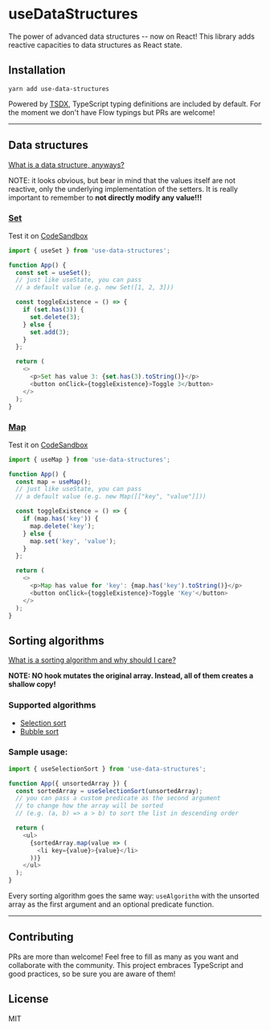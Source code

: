 # useDataStructures

The power of advanced data structures -- now on React!
This library adds reactive capacities to data structures as React state.

## Installation

`yarn add use-data-structures`

Powered by [TSDX](https://github.com/jaredpalmer/tsdx), TypeScript typing definitions are included by default.
For the moment we don't have Flow typings but PRs are welcome!

---

## Data structures

[What is a data structure, anyways?](https://en.wikipedia.org/wiki/Data_structure)

NOTE: it looks obvious, but bear in mind that the values itself are not reactive, only the underlying implementation of the setters.
It is really important to remember to **not directly modify any value!!!**

### [Set](https://developer.mozilla.org/en-US/docs/Web/JavaScript/Reference/Global_Objects/Set)

Test it on [CodeSandbox](https://codesandbox.io/s/quizzical-fermi-4jwue)

```js
import { useSet } from 'use-data-structures';

function App() {
  const set = useSet();
  // just like useState, you can pass
  // a default value (e.g. new Set([1, 2, 3]))

  const toggleExistence = () => {
    if (set.has(3)) {
      set.delete(3);
    } else {
      set.add(3);
    }
  };

  return (
    <>
      <p>Set has value 3: {set.has(3).toString()}</p>
      <button onClick={toggleExistence}>Toggle 3</button>
    </>
  );
}
```

### [Map](https://developer.mozilla.org/en-US/docs/Web/JavaScript/Reference/Global_Objects/Map)

Test it on [CodeSandbox](https://codesandbox.io/s/silly-leaf-i19r0)

```js
import { useMap } from 'use-data-structures';

function App() {
  const map = useMap();
  // just like useState, you can pass
  // a default value (e.g. new Map([["key", "value"]]))

  const toggleExistence = () => {
    if (map.has('key')) {
      map.delete('key');
    } else {
      map.set('key', 'value');
    }
  };

  return (
    <>
      <p>Map has value for 'key': {map.has('key').toString()}</p>
      <button onClick={toggleExistence}>Toggle 'Key'</button>
    </>
  );
}
```

## Sorting algorithms

[What is a sorting algorithm and why should I care?](https://en.wikipedia.org/wiki/Sorting_algorithm)

**NOTE: NO hook mutates the original array. Instead, all of them creates a shallow copy!**

### Supported algorithms

- [Selection sort](https://www.geeksforgeeks.org/selection-sort/)
- [Bubble sort](https://www.geeksforgeeks.org/bubble-sort/)

### Sample usage:

```js
import { useSelectionSort } from 'use-data-structures';

function App({ unsortedArray }) {
  const sortedArray = useSelectionSort(unsortedArray);
  // you can pass a custom predicate as the second argument
  // to change how the array will be sorted
  // (e.g. (a, b) => a > b) to sort the list in descending order

  return (
    <ul>
      {sortedArray.map(value => (
        <li key={value}>{value}</li>
      ))}
    </ul>
  );
}
```

Every sorting algorithm goes the same way: `useAlgorithm` with the unsorted array as the first argument and an optional predicate function.

---

## Contributing

PRs are more than welcome! Feel free to fill as many as you want and collaborate with the community.
This project embraces TypeScript and good practices, so be sure you are aware of them!

## License

MIT
